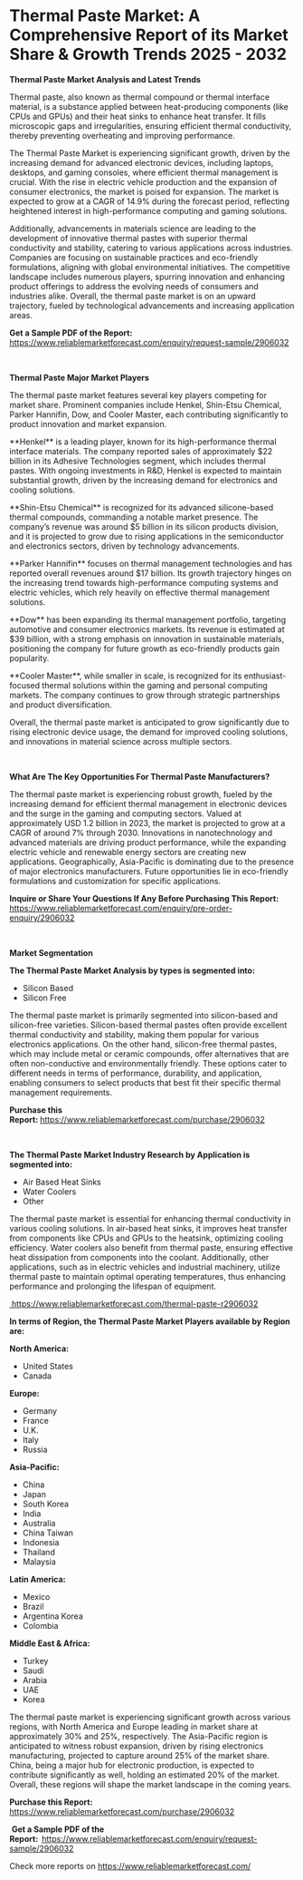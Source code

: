 <p><h1>Thermal Paste Market: A Comprehensive Report of its Market Share & Growth Trends 2025 - 2032</h1></p><p><strong>Thermal Paste Market Analysis and Latest Trends</strong></p>
<p><p>Thermal paste, also known as thermal compound or thermal interface material, is a substance applied between heat-producing components (like CPUs and GPUs) and their heat sinks to enhance heat transfer. It fills microscopic gaps and irregularities, ensuring efficient thermal conductivity, thereby preventing overheating and improving performance.</p><p>The Thermal Paste Market is experiencing significant growth, driven by the increasing demand for advanced electronic devices, including laptops, desktops, and gaming consoles, where efficient thermal management is crucial. With the rise in electric vehicle production and the expansion of consumer electronics, the market is poised for expansion. The market is expected to grow at a CAGR of 14.9% during the forecast period, reflecting heightened interest in high-performance computing and gaming solutions.</p><p>Additionally, advancements in materials science are leading to the development of innovative thermal pastes with superior thermal conductivity and stability, catering to various applications across industries. Companies are focusing on sustainable practices and eco-friendly formulations, aligning with global environmental initiatives. The competitive landscape includes numerous players, spurring innovation and enhancing product offerings to address the evolving needs of consumers and industries alike. Overall, the thermal paste market is on an upward trajectory, fueled by technological advancements and increasing application areas.</p></p>
<p><strong>Get a Sample PDF of the Report:&nbsp;</strong> <a href="https://www.reliablemarketforecast.com/enquiry/request-sample/2906032?utm_campaign=3132&utm_medium=2&utm_source=Github&utm_content=ia&utm_term=12032025&utm_id=thermal-paste">https://www.reliablemarketforecast.com/enquiry/request-sample/2906032</a></p>
<p>&nbsp;</p>
<p><strong>Thermal Paste Major Market Players</strong></p>
<p><p>The thermal paste market features several key players competing for market share. Prominent companies include Henkel, Shin-Etsu Chemical, Parker Hannifin, Dow, and Cooler Master, each contributing significantly to product innovation and market expansion.</p><p>**Henkel** is a leading player, known for its high-performance thermal interface materials. The company reported sales of approximately $22 billion in its Adhesive Technologies segment, which includes thermal pastes. With ongoing investments in R&D, Henkel is expected to maintain substantial growth, driven by the increasing demand for electronics and cooling solutions.</p><p>**Shin-Etsu Chemical** is recognized for its advanced silicone-based thermal compounds, commanding a notable market presence. The company’s revenue was around $5 billion in its silicon products division, and it is projected to grow due to rising applications in the semiconductor and electronics sectors, driven by technology advancements.</p><p>**Parker Hannifin** focuses on thermal management technologies and has reported overall revenues around $17 billion. Its growth trajectory hinges on the increasing trend towards high-performance computing systems and electric vehicles, which rely heavily on effective thermal management solutions.</p><p>**Dow** has been expanding its thermal management portfolio, targeting automotive and consumer electronics markets. Its revenue is estimated at $39 billion, with a strong emphasis on innovation in sustainable materials, positioning the company for future growth as eco-friendly products gain popularity.</p><p>**Cooler Master**, while smaller in scale, is recognized for its enthusiast-focused thermal solutions within the gaming and personal computing markets. The company continues to grow through strategic partnerships and product diversification.</p><p>Overall, the thermal paste market is anticipated to grow significantly due to rising electronic device usage, the demand for improved cooling solutions, and innovations in material science across multiple sectors.</p></p>
<p>&nbsp;</p>
<p><strong>What Are The Key Opportunities For Thermal Paste Manufacturers?</strong></p>
<p><p>The thermal paste market is experiencing robust growth, fueled by the increasing demand for efficient thermal management in electronic devices and the surge in the gaming and computing sectors. Valued at approximately USD 1.2 billion in 2023, the market is projected to grow at a CAGR of around 7% through 2030. Innovations in nanotechnology and advanced materials are driving product performance, while the expanding electric vehicle and renewable energy sectors are creating new applications. Geographically, Asia-Pacific is dominating due to the presence of major electronics manufacturers. Future opportunities lie in eco-friendly formulations and customization for specific applications.</p></p>
<p><strong>Inquire or Share Your Questions If Any Before Purchasing This Report:</strong> <a href="https://www.reliablemarketforecast.com/enquiry/pre-order-enquiry/2906032?utm_campaign=3132&utm_medium=2&utm_source=Github&utm_content=ia&utm_term=12032025&utm_id=thermal-paste">https://www.reliablemarketforecast.com/enquiry/pre-order-enquiry/2906032</a></p>
<p>&nbsp;</p>
<p><strong>Market Segmentation</strong></p>
<p><strong>The Thermal Paste Market Analysis by types is segmented into:</strong></p>
<p><ul><li>Silicon Based</li><li>Silicon Free</li></ul></p>
<p><p>The thermal paste market is primarily segmented into silicon-based and silicon-free varieties. Silicon-based thermal pastes often provide excellent thermal conductivity and stability, making them popular for various electronics applications. On the other hand, silicon-free thermal pastes, which may include metal or ceramic compounds, offer alternatives that are often non-conductive and environmentally friendly. These options cater to different needs in terms of performance, durability, and application, enabling consumers to select products that best fit their specific thermal management requirements.</p></p>
<p><strong>Purchase this Report:&nbsp;</strong><a href="https://www.reliablemarketforecast.com/purchase/2906032?utm_campaign=3132&utm_medium=2&utm_source=Github&utm_content=ia&utm_term=12032025&utm_id=thermal-paste">https://www.reliablemarketforecast.com/purchase/2906032</a></p>
<p>&nbsp;</p>
<p><strong>The Thermal Paste Market Industry Research by Application is segmented into:</strong></p>
<p><ul><li>Air Based Heat Sinks</li><li>Water Coolers</li><li>Other</li></ul></p>
<p><p>The thermal paste market is essential for enhancing thermal conductivity in various cooling solutions. In air-based heat sinks, it improves heat transfer from components like CPUs and GPUs to the heatsink, optimizing cooling efficiency. Water coolers also benefit from thermal paste, ensuring effective heat dissipation from components into the coolant. Additionally, other applications, such as in electric vehicles and industrial machinery, utilize thermal paste to maintain optimal operating temperatures, thus enhancing performance and prolonging the lifespan of equipment.</p></p>
<p><a href="https://www.reliablemarketforecast.com/thermal-paste-r2906032?utm_campaign=3132&utm_medium=2&utm_source=Github&utm_content=ia&utm_term=12032025&utm_id=thermal-paste">&nbsp;https://www.reliablemarketforecast.com/thermal-paste-r2906032</a></p>
<p><strong>In terms of Region, the Thermal Paste Market Players available by Region are:</strong></p>
<p>
    <p> <strong> North America: </strong>
        <ul>
            <li>United States</li>
            <li>Canada</li>
        </ul>
        </p> 
    <p> <strong> Europe: </strong>
        <ul>
            <li>Germany</li>
            <li>France</li>
            <li>U.K.</li>
            <li>Italy</li>
            <li>Russia</li>
        </ul>
        </p> 
    <p> <strong> Asia-Pacific: </strong>
        <ul>
            <li>China</li>
            <li>Japan</li>
            <li>South Korea</li>
            <li>India</li>
            <li>Australia</li>
            <li>China Taiwan</li>
            <li>Indonesia</li>
            <li>Thailand</li>
            <li>Malaysia</li>
        </ul>
        </p> 
    <p> <strong> Latin America: </strong>
        <ul>
            <li>Mexico</li>
            <li>Brazil</li>
            <li>Argentina Korea</li>
            <li>Colombia</li>
        </ul>
        </p> 
    <p> <strong> Middle East & Africa: </strong>
        <ul>
            <li>Turkey</li>
            <li>Saudi</li>
            <li>Arabia</li>
            <li>UAE</li>
            <li>Korea</li>
        </ul>
    </p>
    </p>
<p><p>The thermal paste market is experiencing significant growth across various regions, with North America and Europe leading in market share at approximately 30% and 25%, respectively. The Asia-Pacific region is anticipated to witness robust expansion, driven by rising electronics manufacturing, projected to capture around 25% of the market share. China, being a major hub for electronic production, is expected to contribute significantly as well, holding an estimated 20% of the market. Overall, these regions will shape the market landscape in the coming years.</p></p>
<p><strong>Purchase this Report: </strong><a href="https://www.reliablemarketforecast.com/purchase/2906032?utm_campaign=3132&utm_medium=2&utm_source=Github&utm_content=ia&utm_term=12032025&utm_id=thermal-paste">https://www.reliablemarketforecast.com/purchase/2906032</a></p>
<p>&nbsp;<strong>Get a Sample PDF of the Report:&nbsp;&nbsp;</strong><a href="https://www.reliablemarketforecast.com/enquiry/request-sample/2906032?utm_campaign=3132&utm_medium=2&utm_source=Github&utm_content=ia&utm_term=12032025&utm_id=thermal-paste">https://www.reliablemarketforecast.com/enquiry/request-sample/2906032</a></p>
<p><strong></strong></p>
<p>Check more reports on <a href="https://www.reliablemarketforecast.com/?utm_campaign=3132&utm_medium=2&utm_source=Github&utm_content=ia&utm_term=12032025&utm_id=thermal-paste">https://www.reliablemarketforecast.com/</a></p>